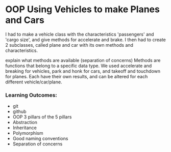 # OOP Using Vehicles to make Planes and Cars

I had to make a vehicle class with the characteristics 'passengers' and 'cargo size', and give methods for accelerate and brake. I then had to create 2 subclasses, called plane and car with its own methods and characteristics.

explain what methods are available (separation of concerns)
Methods are functions that belong to a specific data type. We used accelerate and breaking for vehicles, park and honk for cars, and takeoff and touchdown for planes. Each have their own results, and can be altered for each different vehicle/car/plane.

### Learning Outcomes:
   - git
   - github
   - OOP 3 pillars of the 5 pillars
   - Abstraction
   - Inheritance
   - Polymorphism
   - Good naming conventions
   - Separation of concerns